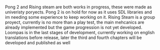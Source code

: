 Pong 2 and Rising steam are both works in progress, these were made as univeristy poryects. Pong 2 is on hold for now as it uses SDL libraries and im needing some experience to keep working on it. 
Rising Steam is a group proyect, currently is no more than a play test, the main mehcanics are already implemented but the game progression is not yet developed.
Loompas is in the last stages of development, currently working on english translations before release, later the third and fourth chapters will be developed and published as well

